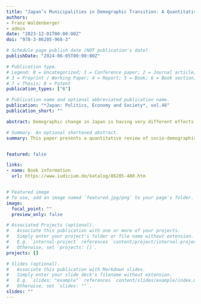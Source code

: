 ```yaml
---
title: "Japan’s Municipalities in Demographic Transition: A Quantitative Review"
authors:
- Franz Waldenberger
- admin
date: "2023-12-01T00:00:00Z"
doi: "978-3-86205-968-3"

# Schedule page publish date (NOT publication's date).
publishDate: "2024-06-05T00:00:00Z"

# Publication type.
# Legend: 0 = Uncategorized; 1 = Conference paper; 2 = Journal article;
# 3 = Preprint / Working Paper; 4 = Report; 5 = Book; 6 = Book section;
# 7 = Thesis; 8 = Patent
publication_types: ["6"]

# Publication name and optional abbreviated publication name.
publication: "*Japan: Politics, Economy and Society*, vol.46"
publication_short: ""

abstract: Demographic change in Japan is having very different effects at the municipal level. This is due on the one hand to the steadily increasing concentration of the population in the Tōkyō metropolitan area, and on the other hand to the nationwide advance of urbanization. Both trends are accelerating population decline and aging in Japan’s rural regions. The following paper illustrates the dynamics using a quantitative analysis for the period from 2000 to 2020. The period thus also captures the changes brought about by the wave of municipal mergers between 2000 and 2009. The basis is the Population Census and local income tax and financial statistics. The data show that most Japan’s 1741 municipalities today are small and sparsely populated. There are significant differences at the municipal level in population growth, aging, fertility, income levels, and financial strength. Small and sparsely populated municipalities are affected by a significantly greater decline and faster aging of the population, incomes are lower here and the financial strength of municipal budgets is weaker.

# Summary. An optional shortened abstract.
summary: This paper presents a quantitative review of socio-demographic developments in Japan on the municipal level from 2000 to 2020.


featured: false

links:
- name: Book information
  url: https://www.iudicium.de/katalog/86205-480.htm


# Featured image
# To use, add an image named `featured.jpg/png` to your page's folder. 
image:
  focal_point: ""
  preview_only: false

# Associated Projects (optional).
#   Associate this publication with one or more of your projects.
#   Simply enter your project's folder or file name without extension.
#   E.g. `internal-project` references `content/project/internal-project/index.md`.
#   Otherwise, set `projects: []`.
projects: []

# Slides (optional).
#   Associate this publication with Markdown slides.
#   Simply enter your slide deck's filename without extension.
#   E.g. `slides: "example"` references `content/slides/example/index.md`.
#   Otherwise, set `slides: ""`.
slides: ""
---
```

